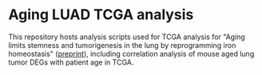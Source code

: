 # Aging LUAD TCGA analysis

This repository hosts analysis scripts used for TCGA analysis for "Aging limits stemness and tumorigenesis in the lung by reprogramming iron homeostasis" ([preprint](https://www.biorxiv.org/content/10.1101/2024.06.23.600305v1)), including correlation analysis of mouse aged lung tumor DEGs with patient age in TCGA.
